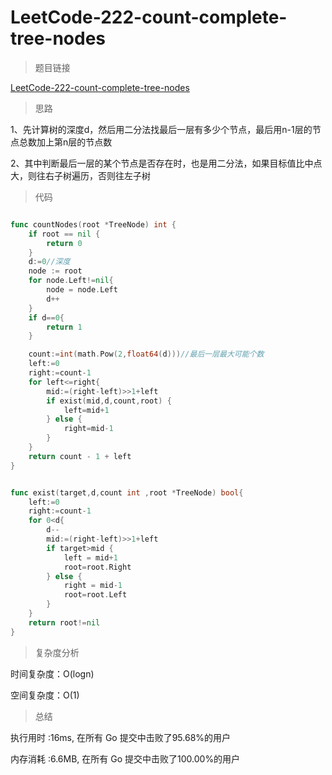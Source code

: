 # LeetCode-222-count-complete-tree-nodes

>题目链接

[LeetCode-222-count-complete-tree-nodes](https://leetcode-cn.com/problems/count-complete-tree-nodes/)

>思路

1、先计算树的深度d，然后用二分法找最后一层有多少个节点，最后用n-1层的节点总数加上第n层的节点数

2、其中判断最后一层的某个节点是否存在时，也是用二分法，如果目标值比中点大，则往右子树遍历，否则往左子树

>代码

```go

func countNodes(root *TreeNode) int {
    if root == nil {
        return 0
    }
    d:=0//深度
    node := root
    for node.Left!=nil{
        node = node.Left
        d++
    }
    if d==0{
        return 1
    }

    count:=int(math.Pow(2,float64(d)))//最后一层最大可能个数
    left:=0
    right:=count-1
    for left<=right{
        mid:=(right-left)>>1+left
        if exist(mid,d,count,root) {
            left=mid+1
        } else {
            right=mid-1
        }
    }
    return count - 1 + left 
}


func exist(target,d,count int ,root *TreeNode) bool{
    left:=0
    right:=count-1
    for 0<d{
        d--
        mid:=(right-left)>>1+left
        if target>mid {
            left = mid+1
            root=root.Right
        } else {
            right = mid-1
            root=root.Left
        }
    }
    return root!=nil
}

```

>复杂度分析

时间复杂度：O(logn)

空间复杂度：O(1)

>总结

执行用时 :16ms, 在所有 Go 提交中击败了95.68%的用户

内存消耗 :6.6MB, 在所有 Go 提交中击败了100.00%的用户

